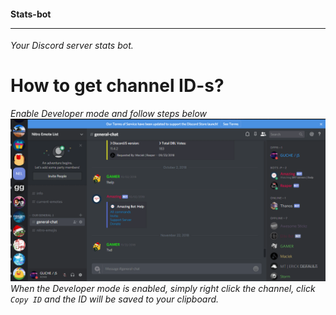 #### Stats-bot <hr>

*Your Discord server stats bot.*

# How to get channel ID-s?

*Enable Developer mode and follow steps below*
<img src="screenshots/P9G8UDgoNN.gif"/>
*When the Developer mode is enabled, simply right click the channel, click `Copy ID` and the ID will be saved to your clipboard.*
